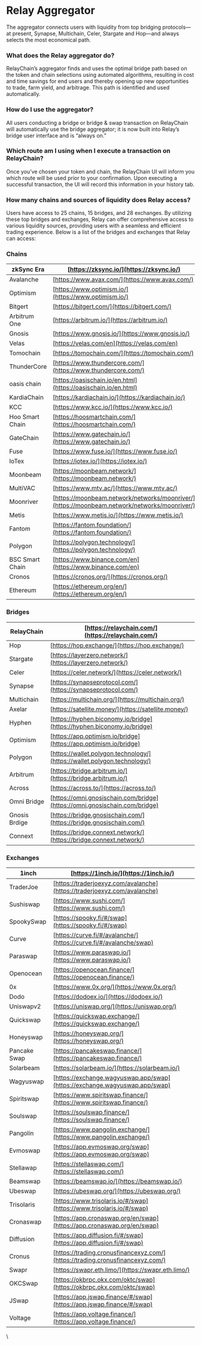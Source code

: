 # Relay Aggregator

The aggregator connects users with liquidity from top bridging protocols—at present, Synapse, Multichain, Celer, Stargate and Hop—and always selects the most economical path.

### What does the Relay aggregator do?

RelayChain’s aggregator finds and uses the optimal bridge path based on the token and chain selections using automated algorithms, resulting in cost and time savings for end users and thereby opening up new opportunities to trade, farm yield, and arbitrage. This path is identified and used automatically.

### How do I use the aggregator?

All users conducting a bridge or bridge & swap transaction on RelayChain will automatically use the bridge aggregator; it is now built into Relay’s bridge user interface and is “always on.”

### Which route am I using when I execute a transaction on RelayChain?

Once you’ve chosen your token and chain, the RelayChain UI will inform you which route will be used prior to your confirmation. Upon executing a successful transaction, the UI will record this information in your history tab.

### How many chains and sources of liquidity does Relay access?

Users have access to 25 chains, 15 bridges, and 28 exchanges. By utilizing these top bridges and exchanges, Relay can offer comprehensive access to various liquidity sources, providing users with a seamless and efficient trading experience. Below is a list of the bridges and exchanges that Relay can access:

### Chains

| zkSync Era      | [https://zksync.io/](https://zksync.io/)                                                     |
| --------------- | -------------------------------------------------------------------------------------------- |
| Avalanche       | [https://www.avax.com/](https://www.avax.com/)                                               |
| Optimism        | [https://www.optimism.io/](https://www.optimism.io/)                                         |
| Bitgert         | [https://bitgert.com/](https://bitgert.com/)                                                 |
| Arbitrum One    | [https://arbitrum.io/](https://arbitrum.io/)                                                 |
| Gnosis          | [https://www.gnosis.io/](https://www.gnosis.io/)                                             |
| Velas           | [https://velas.com/en](https://velas.com/en)                                                 |
| Tomochain       | [https://tomochain.com/](https://tomochain.com/)                                             |
| ThunderCore     | [https://www.thundercore.com/](https://www.thundercore.com/)                                 |
| oasis chain     | [https://oasischain.io/en.html](https://oasischain.io/en.html)                               |
| KardiaChain     | [https://kardiachain.io/](https://kardiachain.io/)                                           |
| KCC             | [https://www.kcc.io/](https://www.kcc.io/)                                                   |
| Hoo Smart Chain | [https://hoosmartchain.com/](https://hoosmartchain.com/)                                     |
| GateChain       | [https://www.gatechain.io/](https://www.gatechain.io/)                                       |
| Fuse            | [https://www.fuse.io/](https://www.fuse.io/)                                                 |
| IoTex           | [https://iotex.io/](https://iotex.io/)                                                       |
| Moonbeam        | [https://moonbeam.network/](https://moonbeam.network/)                                       |
| MultiVAC        | [https://www.mtv.ac/](https://www.mtv.ac/)                                                   |
| Moonriver       | [https://moonbeam.network/networks/moonriver/](https://moonbeam.network/networks/moonriver/) |
| Metis           | [https://www.metis.io/](https://www.metis.io/)                                               |
| Fantom          | [https://fantom.foundation/](https://fantom.foundation/)                                     |
| Polygon         | [https://polygon.technology/](https://polygon.technology/)                                   |
| BSC Smart Chain | [https://www.binance.com/en](https://www.binance.com/en)                                     |
| Cronos          | [https://cronos.org/](https://cronos.org/)                                                   |
| Ethereum        | [https://ethereum.org/en/](https://ethereum.org/en/)                                         |

### Bridges

| RelayChain    | [https://relaychain.com/](https://relaychain.com/)                         |
| ------------- | -------------------------------------------------------------------------- |
| Hop           | [https://hop.exchange/](https://hop.exchange/)                             |
| Stargate      | [https://layerzero.network/](https://layerzero.network/)                   |
| Celer         | [https://celer.network/](https://celer.network/)                           |
| Synapse       | [https://synapseprotocol.com/](https://synapseprotocol.com/)               |
| Multichain    | [https://multichain.org/](https://multichain.org/)                         |
| Axelar        | [https://satellite.money/](https://satellite.money/)                       |
| Hyphen        | [https://hyphen.biconomy.io/bridge](https://hyphen.biconomy.io/bridge)     |
| Optimism      | [https://app.optimism.io/bridge](https://app.optimism.io/bridge)           |
| Polygon       | [https://wallet.polygon.technology/](https://wallet.polygon.technology/)   |
| Arbitrum      | [https://bridge.arbitrum.io/](https://bridge.arbitrum.io/)                 |
| Across        | [https://across.to/](https://across.to/)                                   |
| Omni Bridge   | [https://omni.gnosischain.com/bridge](https://omni.gnosischain.com/bridge) |
| Gnosis Brdige | [https://bridge.gnosischain.com/](https://bridge.gnosischain.com/)         |
| Connext       | [https://bridge.connext.network/](https://bridge.connext.network/)         |

### Exchanges

| 1inch        | [https://1inch.io/](https://1inch.io/)                                         |
| ------------ | ------------------------------------------------------------------------------ |
| TraderJoe    | [https://traderjoexyz.com/avalanche](https://traderjoexyz.com/avalanche)       |
| Sushiswap    | [https://www.sushi.com/](https://www.sushi.com/)                               |
| SpookySwap   | [https://spooky.fi/#/swap](https://spooky.fi/#/swap)                           |
| Curve        | [https://curve.fi/#/avalanche/](https://curve.fi/#/avalanche/swap)             |
| Paraswap     | [https://www.paraswap.io/](https://www.paraswap.io/)                           |
| Openocean    | [https://openocean.finance/](https://openocean.finance/)                       |
| 0x           | [https://www.0x.org/](https://www.0x.org/)                                     |
| Dodo         | [https://dodoex.io/](https://dodoex.io/)                                       |
| Uniswapv2    | [https://uniswap.org/](https://uniswap.org/)                                   |
| Quickswap    | [https://quickswap.exchange/](https://quickswap.exchange/)                     |
| Honeyswap    | [https://honeyswap.org/](https://honeyswap.org/)                               |
| Pancake Swap | [https://pancakeswap.finance/](https://pancakeswap.finance/)                   |
| Solarbeam    | [https://solarbeam.io/](https://solarbeam.io/)                                 |
| Wagyuswap    | [https://exchange.wagyuswap.app/swap](https://exchange.wagyuswap.app/swap)     |
| Spiritswap   | [https://www.spiritswap.finance/](https://www.spiritswap.finance/)             |
| Soulswap     | [https://soulswap.finance/](https://soulswap.finance/)                         |
| Pangolin     | [https://www.pangolin.exchange/](https://www.pangolin.exchange/)               |
| Evmoswap     | [https://app.evmoswap.org/swap](https://app.evmoswap.org/swap)                 |
| Stellawap    | [https://stellaswap.com/](https://stellaswap.com/)                             |
| Beamswap     | [https://beamswap.io/](https://beamswap.io/)                                   |
| Ubeswap      | [https://ubeswap.org/](https://ubeswap.org/)                                   |
| Trisolaris   | [https://www.trisolaris.io/#/swap](https://www.trisolaris.io/#/swap)           |
| Cronaswap    | [https://app.cronaswap.org/en/swap](https://app.cronaswap.org/en/swap)         |
| Diffusion    | [https://app.diffusion.fi/#/swap](https://app.diffusion.fi/#/swap)             |
| Cronus       | [https://trading.cronusfinancexyz.com/](https://trading.cronusfinancexyz.com/) |
| Swapr        | [https://swapr.eth.limo/](https://swapr.eth.limo/)                             |
| OKCSwap      | [https://okbrpc.okx.com/oktc/swap](https://okbrpc.okx.com/oktc/swap)           |
| JSwap        | [https://app.jswap.finance/#/swap](https://app.jswap.finance/#/swap)           |
| Voltage      | [https://app.voltage.finance/](https://app.voltage.finance/)                   |

\
